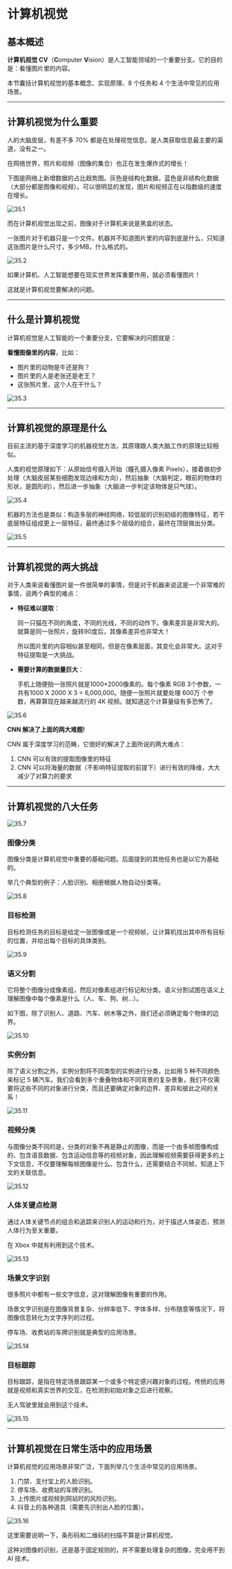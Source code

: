 # 计算机视觉

## 基本概述

**计算机视觉 CV**（**C**omputer **V**ision）是人工智能领域的一个重要分支。它的目的是：看懂图片里的内容。

本节囊括计算机视觉的基本概念、实现原理、8 个任务和 4 个生活中常见的应用场景。

---

## 计算机视觉为什么重要

人的大脑皮层，有差不多 70% 都是在处理视觉信息。是人类获取信息最主要的渠道，没有之一。

在网络世界，照片和视频（图像的集合）也正在发生爆炸式的增长！

下图是网络上新增数据的占比趋势图。灰色是结构化数据，蓝色是非结构化数据（大部分都是图像和视频）。可以很明显的发现，图片和视频正在以指数级的速度在增长。

![35.1](./resources/35.1.png)

而在计算机视觉出现之前，图像对于计算机来说是黑盒的状态。

一张图片对于机器只是一个文件。机器并不知道图片里的内容到底是什么，只知道这张图片是什么尺寸，多少MB，什么格式的。

![35.2](./resources/35.2.png)

如果计算机、人工智能想要在现实世界发挥重要作用，就必须看懂图片！

这就是计算机视觉要解决的问题。

---

## 什么是计算机视觉

计算机视觉是人工智能的一个重要分支，它要解决的问题就是：

**看懂图像里的内容**，比如：

- 图片里的动物是牛还是狗？
- 图片里的人是老张还是老王？
- 这张照片里，这个人在干什么？

![35.3](./resources/35.3.jpg)

---

## 计算机视觉的原理是什么

目前主流的基于深度学习的机器视觉方法，其原理跟人类大脑工作的原理比较相似。

人类的视觉原理如下：从原始信号摄入开始（瞳孔摄入像素 Pixels），接着做初步处理（大脑皮层某些细胞发现边缘和方向），然后抽象（大脑判定，眼前的物体的形状，是圆形的），然后进一步抽象（大脑进一步判定该物体是只气球）。

![35.4](./resources/35.4.png)

机器的方法也是类似：构造多层的神经网络，较低层的识别初级的图像特征，若干底层特征组成更上一层特征，最终通过多个层级的组合，最终在顶层做出分类。

![35.5](./resources/35.5.jpg)

---

## 计算机视觉的两大挑战

对于人类来说看懂图片是一件很简单的事情，但是对于机器来说这是一个非常难的事情，说两个典型的难点：

- **特征难以提取**：

  同一只猫在不同的角度，不同的光线，不同的动作下。像素差异是非常大的。就算是同一张照片，旋转90度后，其像素差异也非常大！

  所以图片里的内容相似甚至相同，但是在像素层面，其变化会非常大。这对于特征提取是一大挑战。

- **需要计算的数据量巨大**：

  手机上随便拍一张照片就是1000*2000像素的。每个像素 RGB 3个参数，一共有1000 X 2000 X 3 = 6,000,000。随便一张照片就要处理 600万 个参数，再算算现在越来越流行的 4K 视频。就知道这个计算量级有多恐怖了。

![35.6](./resources/35.6.png)

**CNN 解决了上面的两大难题!**

CNN 属于深度学习的范畴，它很好的解决了上面所说的两大难点：

1. CNN 可以有效的提取图像里的特征
2. CNN 可以将海量的数据（不影响特征提取的前提下）进行有效的降维，大大减少了对算力的要求

---

## 计算机视觉的八大任务

![35.7](./resources/35.7.png)

### 图像分类

图像分类是计算机视觉中重要的基础问题。后面提到的其他任务也是以它为基础的。

举几个典型的例子：人脸识别、相册根据人物自动分类等。

![35.8](./resources/35.8.jpg)

### 目标检测

目标检测任务的目标是给定一张图像或是一个视频帧，让计算机找出其中所有目标的位置，并给出每个目标的具体类别。

![35.9](./resources/35.9.jpg)

### 语义分割

它将整个图像分成像素组，然后对像素组进行标记和分类。语义分割试图在语义上理解图像中每个像素是什么（人、车、狗、树...）。

如下图，除了识别人、道路、汽车、树木等之外，我们还必须确定每个物体的边界。

![35.10](./resources/35.10.jpg)

### 实例分割

除了语义分割之外，实例分割将不同类型的实例进行分类，比如用 5 种不同颜色来标记 5 辆汽车。我们会看到多个重叠物体和不同背景的复杂景象，我们不仅需要将这些不同的对象进行分类，而且还要确定对象的边界、差异和彼此之间的关系！

![35.11](./resources/35.11.jpg)

### 视频分类

与图像分类不同的是，分类的对象不再是静止的图像，而是一个由多帧图像构成的、包含语音数据、包含运动信息等的视频对象，因此理解视频需要获得更多的上下文信息，不仅要理解每帧图像是什么、包含什么，还需要结合不同帧，知道上下文的关联信息。

![35.12](./resources/35.12.jpg)

### 人体关键点检测

通过人体关键节点的组合和追踪来识别人的运动和行为，对于描述人体姿态，预测人体行为至关重要。

在 Xbox 中就有利用到这个技术。

![35.13](./resources/35.13.jpg)

### 场景文字识别

很多照片中都有一些文字信息，这对理解图像有重要的作用。

场景文字识别是在图像背景复杂、分辨率低下、字体多样、分布随意等情况下，将图像信息转化为文字序列的过程。

停车场、收费站的车牌识别就是典型的应用场景。

![35.14](./resources/35.14.jpg)

### 目标跟踪

目标跟踪，是指在特定场景跟踪某一个或多个特定感兴趣对象的过程。传统的应用就是视频和真实世界的交互，在检测到初始对象之后进行观察。

无人驾驶里就会用到这个技术。

![35.15](./resources/35.15.jpg)

---

## 计算机视觉在日常生活中的应用场景

计算机视觉的应用场景非常广泛，下面列举几个生活中常见的应用场景。

1. 门禁、支付宝上的人脸识别。
2. 停车场、收费站的车牌识别。
3. 上传图片或视频到网站时的风险识别。
4. 抖音上的各种道具（需要先识别出人脸的位置）。

![35.16](./resources/35.16.jpg)

这里需要说明一下，条形码和二维码的扫描不算是计算机视觉。

这种对图像的识别，还是基于固定规则的，并不需要处理复杂的图像，完全用不到 AI 技术。
